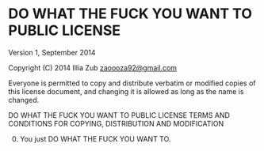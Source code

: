 DO WHAT THE FUCK YOU WANT TO PUBLIC LICENSE
==================

Version 1, September 2014

Copyright (C) 2014 Illia Zub <zaoooza92@gmail.com>

Everyone is permitted to copy and distribute verbatim or modified
copies of this license document, and changing it is allowed as long
as the name is changed.

DO WHAT THE FUCK YOU WANT TO PUBLIC LICENSE
TERMS AND CONDITIONS FOR COPYING, DISTRIBUTION AND MODIFICATION

0. You just DO WHAT THE FUCK YOU WANT TO.